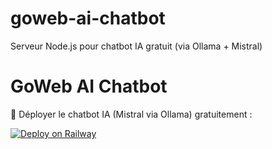 # goweb-ai-chatbot
Serveur Node.js pour chatbot IA gratuit (via Ollama + Mistral)
# GoWeb AI Chatbot

🚀 Déployer le chatbot IA (Mistral via Ollama) gratuitement :

[![Deploy on Railway](https://railway.app/button.svg)](https://railway.app/new/template?template=https://github.com/VOTRE-UTILISATEUR/goweb-ai-chatbot)
